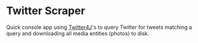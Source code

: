 # Twitter Scraper

Quick console app using [Twitter4J](http://twitter4j.org)'s to query Twitter for tweets matching a query and downloading all media entities (photos) to disk.